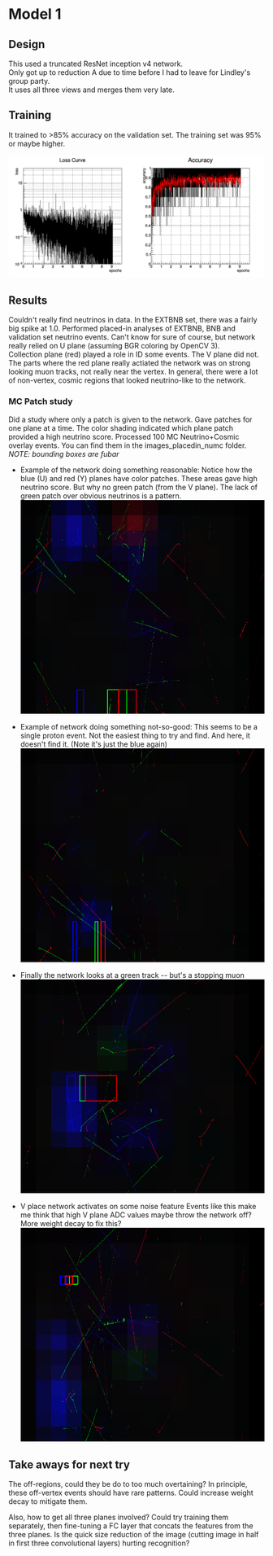 # Model 1

## Design 

This used a truncated ResNet inception v4 network.  
Only got up to reduction A due to time before I had to leave for Lindley's group party.  
It uses all three views and merges them very late.

## Training

It trained to >85% accuracy on the validation set.  The training set was 95% or maybe higher.

![Training](https://github.com/LArbys/ubv4/blob/master/models/001/training_plot.png)

## Results

Couldn't really find neutrinos in data.
In the EXTBNB set, there was a fairly big spike at 1.0.  Performed placed-in analyses of EXTBNB, BNB and validation set neutrino events.
Can't know for sure of course, but network really relied on U plane (assuming BGR coloring by OpenCV 3).  
Collection plane (red) played a role in ID some events. The V plane did not.
The parts where the red plane really actiated the network was on strong looking muon tracks, not really near the vertex.
In general, there were a lot of non-vertex, cosmic regions that looked neutrino-like to the network.

### MC Patch study

Did a study where only a patch is given to the network.  Gave patches for one plane at a time.  The color shading indicated which plane patch provided a high neutrino score. Processed 100 MC Neutrino+Cosmic overlay events. You can find them in the images_placedin_numc folder. *NOTE: bounding boxes are fubar*

* Example of the network doing something reasonable:
    Notice how the blue (U) and red (Y) planes have color patches. These areas gave high neutrino score.  But why no green patch (from the V plane).  The lack of green patch over obvious neutrinos is a pattern.
    ![NuMC OK](https://github.com/LArbys/ubv4/blob/master/models/001/images_placedin_numc/NUMC_1.PNG)

* Example of network doing something not-so-good:
   This seems to be a single proton event. Not the easiest thing to try and find. And here, it doesn't find it. (Note it's just the blue again)
   ![Single proton event](https://github.com/LArbys/ubv4/blob/master/models/001/images_placedin_numc/NUMC_22.PNG)

* Finally the network looks at a green track -- but's a stopping muon
   ![Stopping Mu on V plane](https://github.com/LArbys/ubv4/blob/master/models/001/images_placedin_numc/NUMC_99.PNG)

* V place network activates on some noise feature
     Events like this make me think that high V plane ADC values maybe throw the network off? More weight decay to fix this?
     ![V plane noise](https://github.com/LArbys/ubv4/blob/master/models/001/images_placedin_numc/NUMC_3.PNG)
    


## Take aways for next try

The off-regions, could they be do to too much overtaining?  In principle, these off-vertex events should have rare patterns.
Could increase weight decay to mitigate them.

Also, how to get all three planes involved?
Could try training them separately, then fine-tuning a FC layer that concats the features from the three planes.
Is the quick size reduction of the image (cutting image in half in first three convolutional layers) hurting recognition?
